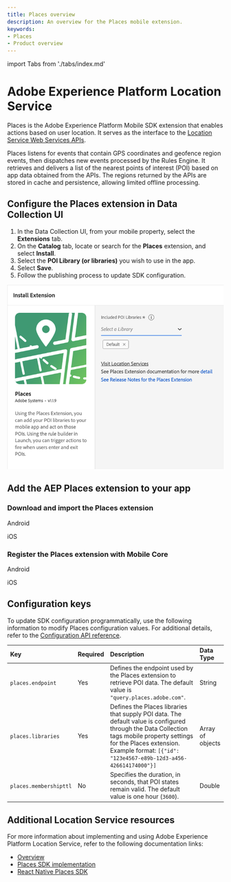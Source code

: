 ```yaml
---
title: Places overview
description: An overview for the Places mobile extension.
keywords:
- Places
- Product overview
---
```


import Tabs from './tabs/index.md'

# Adobe Experience Platform Location Service

Places is the Adobe Experience Platform Mobile SDK extension that enables actions based on user location. It serves as the interface to the [Location Service Web Services APIs](https://experienceleague.adobe.com/docs/places/using/web-service-api/places-web-services.html).  

Places listens for events that contain GPS coordinates and geofence region events, then dispatches new events processed by the Rules Engine. It retrieves and delivers a list of the nearest points of interest (POI) based on app data obtained from the APIs. The regions returned by the APIs are stored in cache and persistence, allowing limited offline processing.  

## Configure the Places extension in Data Collection UI

1. In the Data Collection UI, from your mobile property, select the **Extensions** tab.
2. On the **Catalog** tab, locate or search for the **Places** extension, and select **Install**.
3. Select the **POI Library (or libraries)** you wish to use in the app.
4. Select **Save**.
5. Follow the publishing process to update SDK configuration.

![Places extension configuration](./assets/index/config.png)

## Add the AEP Places extension to your app

### Download and import the Places extension

<TabsBlock orientation="horizontal" slots="heading, content" repeat="2"/>

Android

<Tabs query="platform=android&task=download"/>

iOS

<Tabs query="platform=ios&task=download"/>

### Register the Places extension with Mobile Core

<TabsBlock orientation="horizontal" slots="heading, content" repeat="2"/>

Android

<Tabs query="platform=android&task=register"/>

iOS

<Tabs query="platform=ios&task=register"/>

## Configuration keys

To update SDK configuration programmatically, use the following information to modify Places configuration values. For additional details, refer to the [Configuration API reference](/src/pages/home/base/mobile-core/configuration/api-reference.md).  

| Key | Required | Description | Data Type |
| :--- | :--- | :--- | :--- |
| `places.endpoint` | Yes | Defines the endpoint used by the Places extension to retrieve POI data. The default value is `"query.places.adobe.com"`. | String |
| `places.libraries` | Yes | Defines the Places libraries that supply POI data. The default value is configured through the Data Collection tags mobile property settings for the Places extension. Example format: `[{"id": "123e4567-e89b-12d3-a456-426614174000"}]` | Array of objects |
| `places.membershipttl` | No | Specifies the duration, in seconds, that POI states remain valid. The default value is one hour (`3600`). | Double |

## Additional Location Service resources

For more information about implementing and using Adobe Experience Platform Location Service, refer to the following documentation links:

* [Overview](https://experienceleague.adobe.com/docs/places/using/home.html)
* [Places SDK implementation](https://experienceleague.adobe.com/en/docs/platform-learn/implement-mobile-sdk/app-implementation/places)
* [React Native Places SDK](https://github.com/adobe/aepsdk-react-native/tree/main/packages/places)

